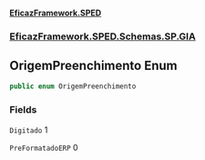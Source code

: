 #### [EficazFramework.SPED](EficazFrameworkSPED.md 'EficazFramework SPED')
### [EficazFramework.SPED.Schemas.SP.GIA](EficazFramework.SPED.Schemas.SP.GIA.md 'EficazFramework.SPED.Schemas.SP.GIA')

## OrigemPreenchimento Enum

```csharp
public enum OrigemPreenchimento
```
### Fields

<a name='EficazFramework.SPED.Schemas.SP.GIA.OrigemPreenchimento.Digitado'></a>

`Digitado` 1

<a name='EficazFramework.SPED.Schemas.SP.GIA.OrigemPreenchimento.PreFormatadoERP'></a>

`PreFormatadoERP` 0
